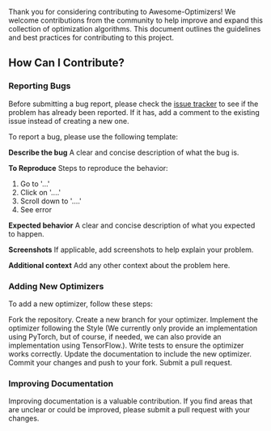 Thank you for considering contributing to Awesome-Optimizers! We welcome contributions from the community to help improve and expand this collection of optimization algorithms. This document outlines the guidelines and best practices for contributing to this project.

## How Can I Contribute?

### Reporting Bugs

Before submitting a bug report, please check the [issue tracker](https://github.com/your-username/Awesome-Optimizers/issues) to see if the problem has already been reported. If it has, add a comment to the existing issue instead of creating a new one.

To report a bug, please use the following template:

**Describe the bug**
A clear and concise description of what the bug is.

**To Reproduce**
Steps to reproduce the behavior:
1. Go to '...'
2. Click on '....'
3. Scroll down to '....'
4. See error

**Expected behavior**
A clear and concise description of what you expected to happen.

**Screenshots**
If applicable, add screenshots to help explain your problem.

**Additional context**
Add any other context about the problem here.

### Adding New Optimizers

To add a new optimizer, follow these steps:

Fork the repository.
Create a new branch for your optimizer.
Implement the optimizer following the Style (We currently only provide an implementation using PyTorch, but of course, if needed, we can also provide an implementation using TensorFlow.).
Write tests to ensure the optimizer works correctly.
Update the documentation to include the new optimizer.
Commit your changes and push to your fork.
Submit a pull request.

### Improving Documentation

Improving documentation is a valuable contribution. If you find areas that are unclear or could be improved, please submit a pull request with your changes.


